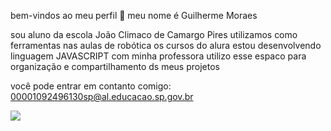 bem-vindos ao meu perfil 💙
meu nome é Guilherme Moraes 

sou aluno da escola João Climaco de Camargo Pires 
utilizamos como ferramentas nas aulas de robótica os cursos do alura
estou desenvolvendo linguagem JAVASCRIPT com minha professora 
utilizo esse espaco para organização e compartilhamento ds meus projetos

você pode entrar em contanto comigo:
00001092496130sp@al.educacao.sp.gov.br 

![](https://media1.tenor.com/m/EWRvErYGzPUAAAAC/bugs-bunny-looney-tunes.gif)
